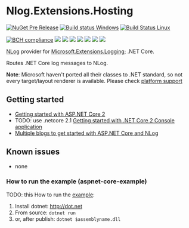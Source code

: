 # Nlog.Extensions.Hosting



[![NuGet Pre Release](https://img.shields.io/nuget/vpre/NLog.Extensions.Hosting.svg)](https://www.nuget.org/packages/NLog.Extensions.Hosting)
[![Build status Windows](https://ci.appveyor.com/api/projects/status/TODO/branch/master?svg=true)](https://ci.appveyor.com/project/nlog/nlog-framework-hosting/branch/master)
[![Build Status Linux](https://travis-ci.org/NLog/NLog.Extensions.Hosting.svg?branch=master)](https://travis-ci.org/NLog/NLog.Extensions.Hosting)

[![BCH compliance](https://bettercodehub.com/edge/badge/NLog/NLog.Extensions.Hosting?branch=master)](https://bettercodehub.com/)
[![](https://sonarcloud.io/api/project_badges/measure?project=nlog.extensions.hosting&metric=ncloc)](https://sonarcloud.io/dashboard/?id=nlog.extensions.hosting) 
[![](https://sonarcloud.io/api/project_badges/measure?project=nlog.extensions.hosting&metric=bugs)](https://sonarcloud.io/dashboard/?id=nlog.extensions.hosting) 
[![](https://sonarcloud.io/api/project_badges/measure?project=nlog.extensions.hosting&metric=vulnerabilities)](https://sonarcloud.io/dashboard/?id=nlog.extensions.hosting) 
[![](https://sonarcloud.io/api/project_badges/measure?project=nlog.extensions.hosting&metric=code_smells)](https://sonarcloud.io/project/issues?id=nlog.extensions.hosting&resolved=false&types=CODE_SMELL) 
[![](https://sonarcloud.io/api/project_badges/measure?project=nlog.extensions.hosting&metric=duplicated_lines_density)](https://sonarcloud.io/component_measures/domain/Duplications?id=nlog.extensions.hosting) 
[![](https://sonarcloud.io/api/project_badges/measure?project=nlog.extensions.hosting&metric=sqale_debt_ratio)](https://sonarcloud.io/dashboard/?id=nlog.extensions.hosting) 
[![](https://sonarcloud.io/api/project_badges/measure?project=nlog.extensions.hosting&metric=coverage)](https://sonarcloud.io/component_measures?id=nlog.extensions.hosting&metric=coverage) 

[NLog](https://github.com/NLog/NLog) provider for [Microsoft.Extensions.Logging](https://github.com/aspnet/Logging); .NET Core. 

Routes .NET Core log messages to NLog.


**Note**: Microsoft haven't ported all their classes to .NET standard, so not every target/layout renderer is available. 
Please check [platform support](https://github.com/NLog/NLog/wiki/platform-support)


## Getting started


- [Getting started with ASP.NET Core 2](https://github.com/NLog/NLog.Web/wiki/Getting-started-with-ASP.NET-Core-2)
- TODO: use .netcore 2.1 [Getting started with .NET Core 2 Console application](https://github.com/NLog/NLog.Extensions.Logging/wiki/Getting-started-with-.NET-Core-2---Console-application)
- [Multiple blogs to get started with ASP.NET Core and NLog](https://github.com/damienbod/AspNetCoreNlog)




Known issues
---
- none


### How to run the example (aspnet-core-example)
TODO: this
How to run the [example](#):

1. Install dotnet: http://dot.net 
2. From source: `dotnet run`
3. or, after publish: `dotnet $assemblyname.dll`
